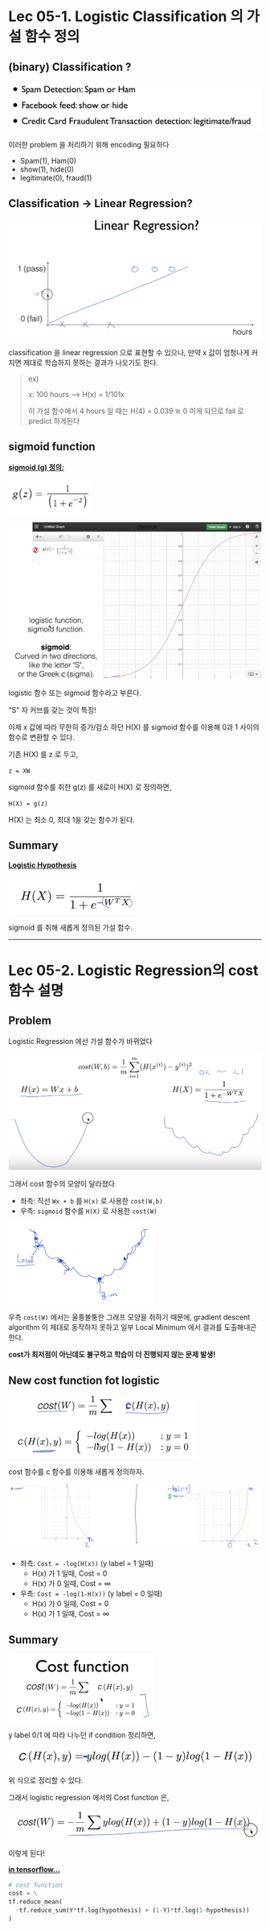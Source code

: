# Lec 05-1. Logistic Classification 의 가설 함수 정의



## (binary) Classification ?

<img src="lec05.assets/image-20200217194231833.png" alt="image-20200217194231833" style="zoom:50%;" />

이러한 problem 을 처리하기 위해 encoding 필요하다

- Spam(1), Ham(0)
- show(1), hide(0)
- legitimate(0), fraud(1)





## Classification -> Linear Regression?

<img src="lec05.assets/image-20200217194826123.png" alt="image-20200217194826123" style="zoom:50%;" />

classification 을 linear regression 으로 표현할 수 있으나, 만약 x 값이 엄청나게 커지면 제대로 학습하지 못하는 결과가 나오기도 한다.

> ex)
>
> x: 100 hours --> H(x) = 1/101x
>
> 이 가설 함수에서 4 hours 일 때는 H(4) = 0.039 ≅ 0 이게 되므로 fail 로 predict 하게된다





## sigmoid function

**<u>sigmoid (g) 정의:</u>**

![image-20200217200412385](lec05.assets/image-20200217200412385.png)

<img src="lec05.assets/image-20200217195954164.png" alt="image-20200217195954164" style="zoom:50%;" />

logistic 함수 또는 sigmoid 함수라고 부른다.

"S" 자 커브를 갖는 것이 특징!



이제 x 값에 따라 무한히 증가/감소 하던 H(X) 를 sigmoid 함수를 이용해 0과 1 사이의 함수로 변환할 수 있다.

기존 H(X) 를 z 로 두고,

`z = XW`

sigmoid 함수를 취한  g(z) 를 새로이 H(X) 로 정의하면,

`H(X) = g(z)`

H(X) 는 최소 0, 최대 1을 갖는 함수가 된다.





## Summary

**<u>Logistic Hypothesis</u>**

<img src="lec05.assets/image-20200217200847855.png" alt="image-20200217200847855" style="zoom:50%;" />

sigmoid 를 취해 새롭게 정의된 가설 함수.





---





# Lec 05-2.  Logistic Regression의 cost 함수 설명



## Problem

Logistic Regression 에선 가설 함수가 바뀌었다

<img src="lec05.assets/image-20200217201419513.png" alt="image-20200217201419513" style="zoom:50%;" />

그래서 cost 함수의 모양이 달라졌다

- 좌측: 직선 `Wx + b` 를 `H(x)` 로 사용한 `cost(W,b)`
- 우측: `sigmoid` 함수를 `H(X)` 로 사용한 `cost(W)`



<img src="lec05.assets/image-20200217201937329.png" alt="image-20200217201937329" style="zoom:50%;" />

우측 `cost(W)` 에서는 울퉁불퉁한 그래프 모양을 취하기 때문에, gradient descent algorithm 이 제대로 동작하지 못하고 일부 Local Minimum 에서 결과를 도출해내곤 한다.

**cost가 최저점이 아닌데도 불구하고 학습이 더 진행되지 않는 문제 발생!**



## New cost function fot logistic

<img src="lec05.assets/image-20200217202400613.png" alt="image-20200217202400613" style="zoom:50%;" />

cost 함수를 c 함수를 이용해 새롭게 정의하자.



![image-20200217203000222](lec05.assets/image-20200217203000222.png)

- 좌측: `Cost = -log(H(x))` (y label = 1 일때)
  - H(x) 가 1 일때, Cost = 0
  - H(x) 가 0 일때, Cost = ∞
- 우측: `Cost = -log(1-H(x))` (y label = 0 일때)
  - H(x) 가 0 일때, Cost = 0
  - H(x) 가 1 일때, Cost = ∞





## Summary

<img src="lec05.assets/image-20200217203606986.png" alt="image-20200217203606986" style="zoom:50%;" />

y label 0/1 에 따라 나누던 if condition 정리하면,

![image-20200217203721960](lec05.assets/image-20200217203721960.png)

위 식으로 정리할 수 있다.

그래서 logistic regression 에서의 Cost function 은,

![image-20200217204111713](lec05.assets/image-20200217204111713.png)

이렇게 된다!

**<u>in tensorflow...</u>**

``` python
# cost function
cost = \
tf.reduce_mean(
  -tf.reduce_sum(Y*tf.log(hypothesis) + (1-Y)*tf.log(1-hypothesis))
)
```

